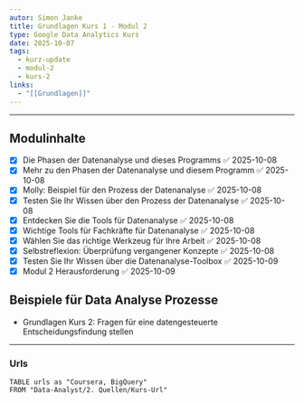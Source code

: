 ```yaml
---
autor: Simon Janke
title: Grundlagen Kurs 1 - Modul 2
type: Google Data Analytics Kurs
date: 2025-10-07
tags:
  - kurz-update
  - modul-2
  - kurs-2
links:
  - "[[Grundlagen]]"
---
```

---

## Modulinhalte

- [x] Die Phasen der Datenanalyse und dieses Programms ✅ 2025-10-08
- [x] Mehr zu den Phasen der Datenanalyse und diesem Programm ✅ 2025-10-08
- [x] Molly: Beispiel für den Prozess der Datenanalyse ✅ 2025-10-08
- [x] Testen Sie Ihr Wissen über den Prozess der Datenanalyse ✅ 2025-10-08
- [x] Entdecken Sie die Tools für Datenanalyse ✅ 2025-10-08
- [x] Wichtige Tools für Fachkräfte für Datenanalyse ✅ 2025-10-08
- [x] Wählen Sie das richtige Werkzeug für Ihre Arbeit ✅ 2025-10-08
- [x] Selbstreflexion: Überprüfung vergangener Konzepte ✅ 2025-10-08
- [x] Testen Sie Ihr Wissen über die Datenanalyse-Toolbox ✅ 2025-10-09
- [x] Modul 2 Herausforderung ✅ 2025-10-09

## Beispiele für Data Analyse Prozesse

- Grundlagen Kurs 2: Fragen für eine datengesteuerte Entscheidungsfindung stellen

---

### Urls

```dataview
TABLE urls as "Coursera, BigQuery"
FROM "Data-Analyst/2. Quellen/Kurs-Url"

```
